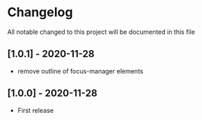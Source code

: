 # Changelog
All notable changed to this project will be documented in this file

## [1.0.1] - 2020-11-28
- remove outline of focus-manager elements

## [1.0.0] - 2020-11-28
- First release